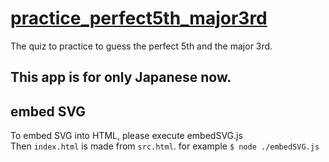 # [practice_perfect5th_major3rd](https://yy-tromb.github.io/practice_perfect5th_major3rd/index.html)  
The quiz to practice to guess the perfect 5th and the major 3rd.  
  
## This app is for only Japanese now.  
  
## embed SVG  
To embed SVG into HTML, please execute embedSVG.js  
Then `index.html` is made from `src.html`.
for example `$ node ./embedSVG.js`
